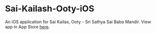 # Sai-Kailash-Ooty-iOS

An iOS application for Sai Kailas, Ooty - Sri Sathya Sai Baba Mandir. View app in App Store <a href="https://itunes.apple.com/in/app/sai-kailas-ooty/id1252407949?mt=8">here</a>.
